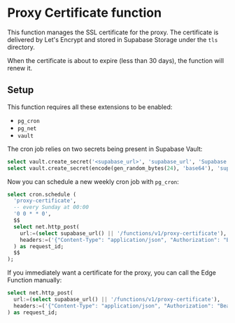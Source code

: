 # Proxy Certificate function

This function manages the SSL certificate for the proxy. The certificate is delivered by Let's Encrypt and stored in Supabase Storage under the `tls` directory.

When the certificate is about to expire (less than 30 days), the function will renew it.

## Setup

This function requires all these extensions to be enabled:

- `pg_cron`
- `pg_net`
- `vault`

The cron job relies on two secrets being present in Supabase Vault:

```sql
select vault.create_secret('<supabase_url>', 'supabase_url', 'Supabase API URL');
select vault.create_secret(encode(gen_random_bytes(24), 'base64'), 'supabase_functions_proxy_certificate_secret', 'Shared secret to trigger the "proxy-certificate" Supabase Edge Function');
```

Now you can schedule a new weekly cron job with `pg_cron`:

```sql
select cron.schedule (
  'proxy-certificate',
  -- every Sunday at 00:00
  '0 0 * * 0',
  $$
  select net.http_post(
    url:=(select supabase_url() || '/functions/v1/proxy-certificate'),
    headers:=('{"Content-Type": "application/json", "Authorization": "Bearer ' || (select supabase_functions_proxy_certificate_secret()) || '"}')::jsonb
  ) as request_id;
  $$
);
```

If you immediately want a certificate for the proxy, you can call the Edge Function manually:

```sql
select net.http_post(
  url:=(select supabase_url() || '/functions/v1/proxy-certificate'),
  headers:=('{"Content-Type": "application/json", "Authorization": "Bearer ' || (select supabase_functions_proxy_certificate_secret()) || '"}')::jsonb
) as request_id;
```